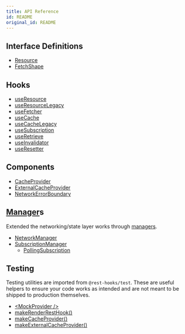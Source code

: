 ```yaml
---
title: API Reference
id: README
original_id: README
---
```


## Interface Definitions
- [Resource](Resource.md)
- [FetchShape](FetchShape.md)

## Hooks
- [useResource](useResource.md)
- [useResourceLegacy](useResourceLegacy.md)
- [useFetcher](useFetcher.md)
- [useCache](useCache.md)
- [useCacheLegacy](useCacheLegacy.md)
- [useSubscription](useSubscription.md)
- [useRetrieve](useRetrieve.md)
- [useInvalidator](useInvalidator.md)
- [useResetter](useResetter.md)

## Components
- [CacheProvider](CacheProvider.md)
- [ExternalCacheProvider](ExternalCacheProvider.md)
- [NetworkErrorBoundary](NetworkErrorBoundary.md)

## [Manager](Manager.md)s

Extended the networking/state layer works through [managers](Manager.md).

- [NetworkManager](NetworkManager.md)
- [SubscriptionManager](SubscriptionManager.md)
  - [PollingSubscription](PollingSubscription.md)

## Testing

Testing utilities are imported from `@rest-hooks/test`. These are useful
helpers to ensure your code works as intended and are not meant to be shipped
to production themselves.

- [\<MockProvider /\>](MockProvider)
- [makeRenderRestHook()](makeRenderRestHook)
- [makeCacheProvider()](makeCacheProvider)
- [makeExternalCacheProvider()](makeExternalCacheProvider)
